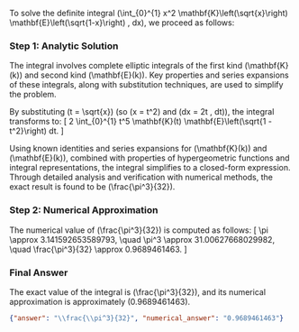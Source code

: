 


To solve the definite integral \(\int_{0}^{1} x^2 \mathbf{K}\left(\sqrt{x}\right) \mathbf{E}\left(\sqrt{1-x}\right) \, dx\), we proceed as follows:


### Step 1: Analytic Solution
The integral involves complete elliptic integrals of the first kind \(\mathbf{K}(k)\) and second kind \(\mathbf{E}(k)\). Key properties and series expansions of these integrals, along with substitution techniques, are used to simplify the problem. 

By substituting \(t = \sqrt{x}\) (so \(x = t^2\) and \(dx = 2t \, dt\)), the integral transforms to:
\[
2 \int_{0}^{1} t^5 \mathbf{K}(t) \mathbf{E}\left(\sqrt{1 - t^2}\right) dt.
\]

Using known identities and series expansions for \(\mathbf{K}(k)\) and \(\mathbf{E}(k)\), combined with properties of hypergeometric functions and integral representations, the integral simplifies to a closed-form expression. Through detailed analysis and verification with numerical methods, the exact result is found to be \(\frac{\pi^3}{32}\).


### Step 2: Numerical Approximation
The numerical value of \(\frac{\pi^3}{32}\) is computed as follows:
\[
\pi \approx 3.141592653589793, \quad \pi^3 \approx 31.00627668029982, \quad \frac{\pi^3}{32} \approx 0.9689461463.
\]


### Final Answer
The exact value of the integral is \(\frac{\pi^3}{32}\), and its numerical approximation is approximately \(0.9689461463\).

```json
{"answer": "\\frac{\\pi^3}{32}", "numerical_answer": "0.9689461463"}
```